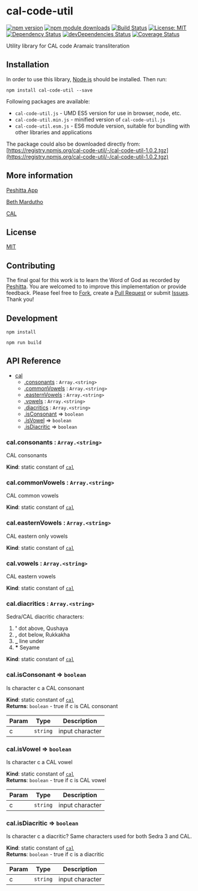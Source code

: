 # cal-code-util

[![npm version](https://badge.fury.io/js/cal-code-util.svg)](https://badge.fury.io/js/cal-code-util)
[![npm module downloads](http://img.shields.io/npm/dt/cal-code-util.svg)](https://www.npmjs.org/package/cal-code-util)
[![Build Status](https://travis-ci.org/peshitta/cal-code-util.svg?branch=master)](https://travis-ci.org/peshitta/cal-code-util)
[![License: MIT](https://img.shields.io/badge/License-MIT-yellow.svg)](https://github.com/peshitta/cal-code-util/blob/master/LICENSE)
[![Dependency Status](https://david-dm.org/peshitta/cal-code-util.svg)](https://david-dm.org/peshitta/cal-code-util)
[![devDependencies Status](https://david-dm.org/peshitta/cal-code-util/dev-status.svg)](https://david-dm.org/peshitta/cal-code-util?type=dev)
[![Coverage Status](https://coveralls.io/repos/github/peshitta/cal-code-util/badge.svg?branch=master)](https://coveralls.io/github/peshitta/cal-code-util?branch=master)

Utility library for CAL code Aramaic transliteration

## Installation

In order to use this library, [Node.js](https://nodejs.org) should be installed. 
Then run:
```
npm install cal-code-util --save
```

Following packages are available:
* `cal-code-util.js` - UMD ES5 version for use in browser, node, etc.
* `cal-code-util.min.js` - minified version of `cal-code-util.js`
* `cal-code-util.esm.js` - ES6 module version, suitable for bundling with other 
libraries and applications

The package could also be downloaded directly from:
[https://registry.npmjs.org/cal-code-util/-/cal-code-util-1.0.2.tgz](https://registry.npmjs.org/cal-code-util/-/cal-code-util-1.0.2.tgz)

## More information

[Peshitta App](https://peshitta.github.io)

[Beth Mardutho](https://sedra.bethmardutho.org/about/fonts)

[CAL](http://cal1.cn.huc.edu/searching/fullbrowser.html)

## License

[MIT](https://github.com/peshitta/cal-code-util/blob/master/LICENSE)

## Contributing

The final goal for this work is to learn the Word of God as recorded by
[Peshitta](https://en.wikipedia.org/wiki/Peshitta).
You are welcomed to to improve this implementation or provide feedback. Please
feel free to [Fork](https://help.github.com/articles/fork-a-repo/), create a
[Pull Request](https://help.github.com/articles/about-pull-requests/) or
submit [Issues](https://github.com/peshitta/cal-code-util/issues).
Thank you!

## Development

```
npm install
```
```
npm run build
```

## API Reference

* [cal](#module_cal)
    * [.consonants](#module_cal.consonants) : <code>Array.&lt;string&gt;</code>
    * [.commonVowels](#module_cal.commonVowels) : <code>Array.&lt;string&gt;</code>
    * [.easternVowels](#module_cal.easternVowels) : <code>Array.&lt;string&gt;</code>
    * [.vowels](#module_cal.vowels) : <code>Array.&lt;string&gt;</code>
    * [.diacritics](#module_cal.diacritics) : <code>Array.&lt;string&gt;</code>
    * [.isConsonant](#module_cal.isConsonant) ⇒ <code>boolean</code>
    * [.isVowel](#module_cal.isVowel) ⇒ <code>boolean</code>
    * [.isDiacritic](#module_cal.isDiacritic) ⇒ <code>boolean</code>

<a name="module_cal.consonants"></a>

### cal.consonants : <code>Array.&lt;string&gt;</code>
CAL consonants

**Kind**: static constant of [<code>cal</code>](#module_cal)  
<a name="module_cal.commonVowels"></a>

### cal.commonVowels : <code>Array.&lt;string&gt;</code>
CAL common vowels

**Kind**: static constant of [<code>cal</code>](#module_cal)  
<a name="module_cal.easternVowels"></a>

### cal.easternVowels : <code>Array.&lt;string&gt;</code>
CAL eastern only vowels

**Kind**: static constant of [<code>cal</code>](#module_cal)  
<a name="module_cal.vowels"></a>

### cal.vowels : <code>Array.&lt;string&gt;</code>
CAL eastern vowels

**Kind**: static constant of [<code>cal</code>](#module_cal)  
<a name="module_cal.diacritics"></a>

### cal.diacritics : <code>Array.&lt;string&gt;</code>
Sedra/CAL diacritic characters:
1. __'__ dot above, Qushaya
2. __,__ dot below, Rukkakha
3. **_** line under
4. __*__ Seyame

**Kind**: static constant of [<code>cal</code>](#module_cal)  
<a name="module_cal.isConsonant"></a>

### cal.isConsonant ⇒ <code>boolean</code>
Is character c a CAL consonant

**Kind**: static constant of [<code>cal</code>](#module_cal)  
**Returns**: <code>boolean</code> - true if c is CAL consonant  

| Param | Type | Description |
| --- | --- | --- |
| c | <code>string</code> | input character |

<a name="module_cal.isVowel"></a>

### cal.isVowel ⇒ <code>boolean</code>
Is character c a CAL vowel

**Kind**: static constant of [<code>cal</code>](#module_cal)  
**Returns**: <code>boolean</code> - true if c is CAL vowel  

| Param | Type | Description |
| --- | --- | --- |
| c | <code>string</code> | input character |

<a name="module_cal.isDiacritic"></a>

### cal.isDiacritic ⇒ <code>boolean</code>
Is character c a diacritic? Same characters used for both Sedra 3 and CAL.

**Kind**: static constant of [<code>cal</code>](#module_cal)  
**Returns**: <code>boolean</code> - true if c is a diacritic  

| Param | Type | Description |
| --- | --- | --- |
| c | <code>string</code> | input character |

